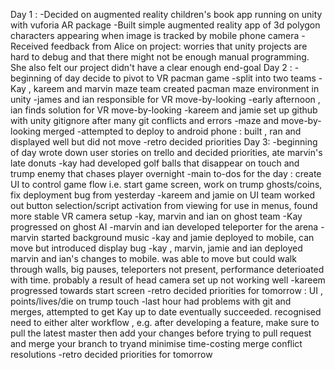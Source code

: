 Day 1 : 
-Decided on augmented reality children's book app running on unity with vuforia AR package
-Built simple augmented reality app of  3d polygon characters appearing when image is tracked by mobile phone camera
-Received feedback from Alice on project: worries that unity projects are hard to debug and that there might not be enough 
manual programming. She also felt our project didn't have a clear enough end-goal
Day 2 :
-beginning of day decide to pivot to VR pacman game
-split into two teams
-Kay , kareem and marvin maze team  created pacman maze environment in unity
-james and ian responsible for VR move-by-looking
-early afternoon , ian finds solution for VR move-by-looking
-kareem and jamie set up github with unity gitignore after many git conflicts and errors
-maze and move-by-looking merged
-attempted to deploy to android phone : built , ran and displayed well but did not move
-retro decided priorities
Day 3:
-beginning of day wrote down user stories on trello and decided priorities, ate marvin's late donuts
-kay had developed  golf balls that disappear on touch and trump enemy that chases player overnight
-main to-dos for the day : create UI to control game flow i.e. start game screen, work on trump ghosts/coins,
fix deployment bug from yesterday
-kareem and jamie on UI team worked out button selection/script activation from viewing for use in menus, found more stable
VR camera setup
-kay, marvin and ian on ghost team
-Kay progressed on ghost AI
-marvin and ian developed teleporter for the arena
-marvin started background music
-kay and jamie deployed to mobile, can move but introduced display bug
-kay , marvin, jamie and ian deployed marvin and ian's changes to mobile. was able to move but could walk through walls, 
big pauses, teleporters not present, performance deterioated with time. probably a result of head camera set up not working 
well
-kareem progressed towards start screen
-retro decided priorities for tomorrow : UI , points/lives/die on trump touch
-last hour had problems with git and merges, attempted to get Kay up to date eventually succeeded. recognised need to either 
alter workflow , e.g. after developing a feature, make sure to pull the latest master then add your changes before trying 
to pull request and merge your branch to tryand minimise time-costing merge conflict resolutions
-retro decided priorities for tomorrow
